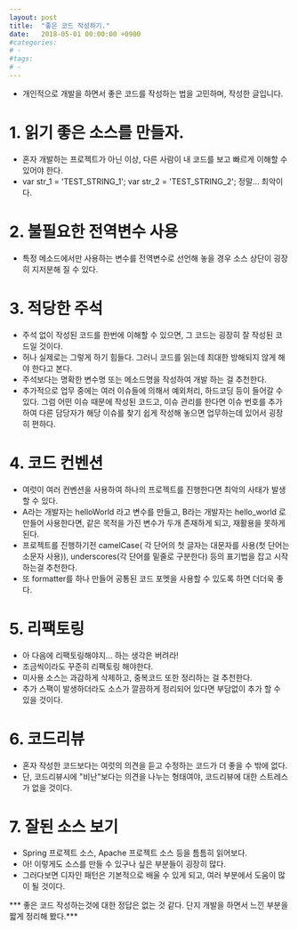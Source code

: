 ```yaml
---
layout: post
title:  "좋은 코드 작성하기."
date:   2018-05-01 00:00:00 +0900
#categories:
# - 
#tags: 
# - 
---
```


- 개인적으로 개발을 하면서 좋은 코드를 작성하는 법을 고민하며, 작성한 글입니다. 

# 1. 읽기 좋은 소스를 만들자.
- 혼자 개발하는 프로젝트가 아닌 이상, 다른 사람이 내 코드를 보고 빠르게 이해할 수 있어야 한다.
- var str_1 = 'TEST_STRING_1'; var str_2 = 'TEST_STRING_2'; 정말... 최악이다.

# 2. 불필요한 전역변수 사용
- 특정 메소드에서만 사용하는 변수를 전역변수로 선언해 놓을 경우 소스 상단이 굉장히 지저분해 질 수 있다. 

# 3. 적당한 주석
- 주석 없이 작성된 코드를 한번에 이해할 수 있으면, 그 코드는 굉장히 잘 작성된 코드일 것이다. 
- 허나 실제로는 그렇게 하기 힘들다. 그러니 코드를 읽는데 최대한 방해되지 않게 해야 한다고 본다. 
- 주석보다는 명확한 변수명 또는 메소드명을 작성하여 개발 하는 걸 추천한다. 
- 추가적으로 업무 중에는 여러 이슈들에 의해서 예외처리, 하드코딩 등이 들어갈 수 있다. 그럼 어떤 이슈 때문에 작성된 코드고, 이슈 관리를 한다면 이슈 번호를 추가하여 다른 담당자가 해당 이슈를 찾기 쉽게 작성해 놓으면 업무하는데 있어서 굉장히 편하다.

# 4. 코드 컨벤션
- 여럿이 여러 컨벤션을 사용하여 하나의 프로젝트를 진행한다면 최악의 사태가 발생할 수 있다. 
- A라는 개발자는 helloWorld 라고 변수를 만들고, B라는 개발자는 hello_world 로 만들어 사용한다면, 같은 목적을 가진 변수가 두개 존재하게 되고, 재활용을 못하게 된다.
- 프로젝트를 진행하기전 camelCase( 각 단어의 첫 글자는 대문자를 사용(첫 단어는 소문자 사용)), underscores(각 단어를 밑줄로 구분한다) 등의 표기법을 잡고 시작하는걸 추천한다.
- 또 formatter를 하나 만들어 공통된 코드 포멧을 사용할 수 있도록 하면 더더욱 좋다.

# 5. 리팩토링
- 아 다음에 리팩토링해야지... 하는 생각은 버려라!
- 조금씩이라도 꾸준히 리팩토링 해야한다.
- 미사용 소스는 과감하게 삭제하고, 중복코드 또한 정리하는 걸 추천한다.
- 추가 스팩이 발생하더라도 소스가 깔끔하게 정리되어 있다면 부담없이 추가 할 수 있을 것이다.

# 6. 코드리뷰
- 혼자 작성한 코드보다는 여럿의 의견을 듣고 수정하는 코드가 더 좋을 수 밖에 없다.
- 단, 코드리뷰시에 "비난"보다는 의견을 나누는 형태여야, 코드리뷰에 대한 스트레스가 없을 것이다.

# 7. 잘된 소스 보기
- Spring 프로젝트 소스, Apache 프로젝트 소스 등을 틈틈히 읽어보다.
- 아! 이렇게도 소스를 만들 수 있구나 싶은 부분들이 굉장히 많다.
- 그러다보면 디자인 패턴은 기본적으로 배울 수 있게 되고, 여러 부분에서 도움이 많이 될 것이다.
 
*** 좋은 코드 작성하는것에 대한 정답은 없는 것 같다. 단지 개발을 하면서 느낀 부분을 짧게 정리해 봤다.***


